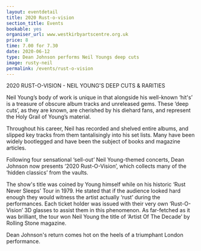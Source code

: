 ```yaml
---
layout: eventdetail
title: 2020 Rust-o-vision
section_title: Events
bookable: yes
organiser_url: www.westkirbyartscentre.org.uk
price: 8
time: 7.00 for 7.30
date: 2020-06-12
type: Dean Johnson performs Neil Youngs deep cuts
image: rusty-neil
permalink: /events/rust-o-vision
---
```


2020 RUST-O-VISION - NEIL YOUNG'S DEEP CUTS & RARITIES

Neil Young’s body of work is unique in that alongside his well-known ‘hit's’ is a treasure of obscure album tracks and unreleased gems. These ‘deep cuts’, as they are known, are cherished by his diehard fans, and represent the Holy Grail of Young’s material.

Throughout his career, Neil has recorded and shelved entire albums, and slipped key tracks from them tantalisingly into his set lists. Many have been widely bootlegged and have been the subject of books and magazine articles.

Following four sensational ‘sell-out’ Neil Young-themed concerts, Dean Johnson now presents ‘2020 Rust-O-Vision’, which collects many of the ‘hidden classics’ from the vaults.

The show's title was coined by Young himself while on his historic ‘Rust Never Sleeps’ Tour in 1979. He stated that if the audience looked hard enough they would witness the artist actually ‘rust’ during the performances. Each ticket holder was issued with their very own ‘Rust-O-Vision’ 3D glasses to assist them in this phenomenon. As far-fetched as it was brilliant, the tour won Neil Young the title of ‘Artist Of The Decade’ by Rolling Stone magazine.

Dean Johnson's return comes hot on the heels of a triumphant London performance.
